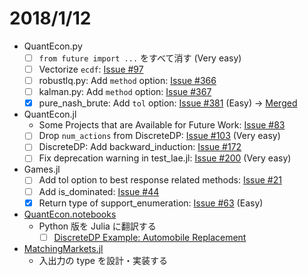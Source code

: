 # 2018/1/12

* QuantEcon.py
  * [ ] `from future import ...` をすべて消す (Very easy)
  * [ ] Vectorize `ecdf`:
    [Issue #97](https://github.com/QuantEcon/QuantEcon.py/issues/97)
  * [ ] robustlq.py: Add `method` option:
    [Issue #366](https://github.com/QuantEcon/QuantEcon.py/issues/366)
  * [ ] kalman.py: Add `method` option:
    [Issue #367](https://github.com/QuantEcon/QuantEcon.py/issues/367)
  - [x] pure_nash_brute: Add `tol` option:
    [Issue #381](https://github.com/QuantEcon/QuantEcon.py/issues/381) (Easy)
    → [Merged](https://github.com/QuantEcon/QuantEcon.py/pull/385)

* QuantEcon.jl
  * Some Projects that are Available for Future Work:
    [Issue #83](https://github.com/QuantEcon/QuantEcon.jl/issues/83)
  * [ ] Drop `num_actions` from DiscreteDP:
    [Issue #103](https://github.com/QuantEcon/QuantEcon.jl/issues/103) (Very easy)
  * [ ] DiscreteDP: Add backward_induction:
    [Issue #172](https://github.com/QuantEcon/QuantEcon.jl/issues/172)
  * [ ] Fix deprecation warning in test_lae.jl:
    [Issue #200](https://github.com/QuantEcon/QuantEcon.jl/issues/200) (Very easy)

* Games.jl
  * [ ] Add tol option to best response related methods:
    [Issue #21](https://github.com/QuantEcon/Games.jl/issues/21)
  * [ ] Add is_dominated:
    [Issue #44](https://github.com/QuantEcon/Games.jl/issues/44)
  - [x] Return type of support_enumeration:
    [Issue #63](https://github.com/QuantEcon/Games.jl/issues/63) (Easy)

* [QuantEcon.notebooks](https://github.com/QuantEcon/QuantEcon.notebooks)
  * Python 版を Julia に翻訳する
    * [ ] [DiscreteDP Example: Automobile Replacement](http://nbviewer.jupyter.org/github/QuantEcon/QuantEcon.notebooks/blob/master/ddp_ex_rust96_py.ipynb)

* [MatchingMarkets.jl](https://github.com/oyamad/MatchingMarkets.jl)
  * 入出力の type を設計・実装する
